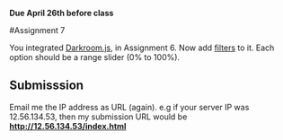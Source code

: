 **Due April 26th before class**

#Assignment 7

You integrated [Darkroom.js](https://github.com/MattKetmo/darkroomjs), in Assignment 6.
Now add
[filters](/Users/tejaswi/Downloads/ame2200Spring2017/canvas-filters) to
it. Each option should be a range slider (0% to 100%).

## Submisssion

Email me the IP address as URL (again). e.g if your server IP was 12.56.134.53,
then my submission URL would be **http://12.56.134.53/index.html**

